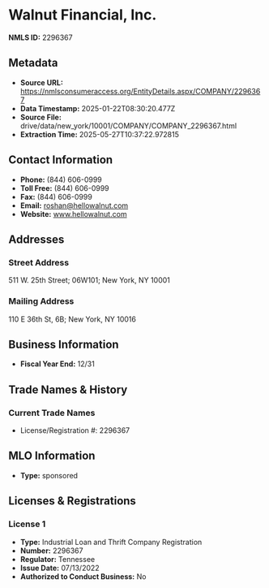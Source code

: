 # Walnut Financial, Inc.

**NMLS ID:** 2296367

## Metadata
- **Source URL:** https://nmlsconsumeraccess.org/EntityDetails.aspx/COMPANY/2296367
- **Data Timestamp:** 2025-01-22T08:30:20.477Z
- **Source File:** drive/data/new_york/10001/COMPANY/COMPANY_2296367.html
- **Extraction Time:** 2025-05-27T10:37:22.972815

## Contact Information
- **Phone:** (844) 606-0999
- **Toll Free:** (844) 606-0999
- **Fax:** (844) 606-0999
- **Email:** roshan@hellowalnut.com
- **Website:** www.hellowalnut.com

## Addresses
### Street Address
511 W. 25th Street; 06W101; New York, NY 10001

### Mailing Address
110 E 36th St, 6B; New York, NY 10016

## Business Information
- **Fiscal Year End:** 12/31

## Trade Names & History
### Current Trade Names
- License/Registration #: 2296367

## MLO Information
- **Type:** sponsored

## Licenses & Registrations

### License 1
- **Type:** Industrial Loan and Thrift Company Registration
- **Number:** 2296367
- **Regulator:** Tennessee
- **Issue Date:** 07/13/2022
- **Authorized to Conduct Business:** No
